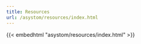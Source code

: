 ```yaml
---
title: Resources
url: /asystom/resources/index.html
---
```


{{< embedhtml "asystom/resources/index.html" >}}

